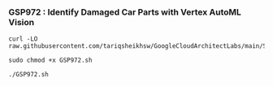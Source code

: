 ### GSP972 :  Identify Damaged Car Parts with Vertex AutoML Vision 

```
curl -LO raw.githubusercontent.com/tariqsheikhsw/GoogleCloudArchitectLabs/main/Solutions/GSP972.sh

sudo chmod +x GSP972.sh

./GSP972.sh
```
